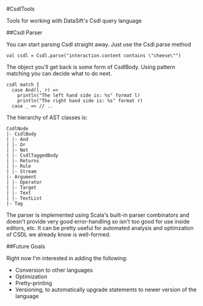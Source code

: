 #CsdlTools


Tools for working with DataSift's Csdl query language


##Csdl Parser

You can start parsing Csdl straight away. Just use the Csdl.parse method

	val csdl = Csdl.parse("interaction.content contains \"cheese\"")

The object you'll get back is some form of CsdlBody. Using pattern matching you can decide what to do next.

    csdl match {
      case And(l, r) =>
        println("The left hand side is: %s" format l)
        println("The right hand side is: %s" format r)
      case _ => // ..

The hierarchy of AST classes is:

	CsdlNode
	|- CsdlBody
	| |- And
	| |- Or
	| |- Not
	| |- CsdlTaggedBody
	| |- Returns
	| |- Rule
	| |- Stream
	|- Argument
	| |- Operator
	| |- Target
	| |- Text
	| |- TextList
	|- Tag

The parser is implemented using Scala's built-in parser combinators and doesn't provide very good error-handling so isn't too good for use inside editors, etc. It can be pretty useful for automated analysis and optimzation of CSDL we already know is well-formed.

##Future Goals

Right now I'm interested in adding the following:

* Conversion to other languages
* Optimization
* Pretty-printing
* Versioning, to automatically upgrade statements to newer version of the language
